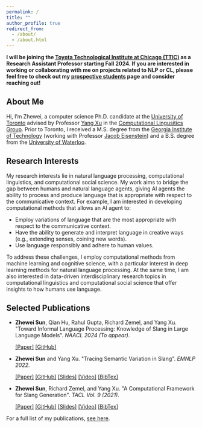 ```yaml
---
permalink: /
title: ""
author_profile: true
redirect_from: 
  - /about/
  - /about.html
---
```


**I will be joining the [Toyota Technological Institute at Chicago (TTIC)](http://ttic.edu/) as a Research Assistant Professor starting Fall 2024. If you are interested in working or collaborating with me on projects related to NLP or CL, please feel free to check out my [prospective students]({{site.url}}/prospective/) page and consider reaching out!**

## About Me

Hi, I’m Zhewei, a computer science Ph.D. candidate at the  [University of Toronto](https://www.utoronto.ca/) advised by Professor [Yang Xu](http://www.cs.toronto.edu/~yangxu/)  in the  [Computational Lingusitics Group](http://www.cs.toronto.edu/compling/index.html). Prior to Toronto, I received a M.S. degree from the [Georgia Institute of Technology](https://gatech.edu/)  (working with Professor [Jacob Eisenstein](https://jacobeisenstein.github.io)) and a B.S. degree from the [University of Waterloo](https://uwaterloo.ca).

## Research Interests

My research interests lie in natural language processing, computational linguistics, and computational social science. My work aims to bridge the gap between humans and natural language agents, giving AI agents the ability to process and produce language that is appropriate with respect to the communicative context. For example, I am interested in developing computational methods that allows an AI agent to:

- Employ variations of language that are the most appropriate with respect to the communicative context.
- Have the ability to generate and interpret language in creative ways (e.g., extending senses, coining new words).
- Use language responsibly and adhere to human values.

To address these challenges, I employ computational methods from machine learning and cognitive science, with a particular interest in deep learning methods for natural language processing. At the same time, I am also interested in data-driven interdisciplinary research topics in computational linguistics and computational social science that offer insights to how humans use language.

## Selected Publications

- **Zhewei Sun**, Qian Hu, Rahul Gupta, Richard Zemel, and Yang Xu. "Toward Informal Language Processing: Knowledge of Slang in Large Language Models". *NAACL 2024 (To appear)*.

    [[Paper]](https://arxiv.org/abs/2404.02323) [[GitHub]](https://github.com/amazon-science/slang-llm-benchmark) 

- **Zhewei Sun** and Yang Xu. "Tracing Semantic Variation in Slang". *EMNLP 2022*.

    [[Paper]](https://aclanthology.org/2022.emnlp-main.84/) [[GitHub]](https://github.com/zhewei-sun/slangsemvar) [[Slides]]({{site.url}}/files/emnlp22_variation_slides.pptx) [[Video]](https://youtu.be/_M0Ha-uemqU) [[BibTex]]({{site.url}}/files/emnlp22_bib.txt)

- **Zhewei Sun**, Richard Zemel, and Yang Xu. "A Computational Framework for Slang Generation". *TACL Vol. 9 (2021)*.

    [[Paper]](https://aclanthology.org/2021.tacl-1.28/) [[GitHub]](https://github.com/zhewei-sun/slanggen) [[Slides]]({{site.url}}/files/tacl21_slang_slides.pptx) [[Video]](https://www.youtube.com/watch?v=vhRWdP4FEak) [[BibTex]]({{site.url}}/files/tacl21_bib.txt)

For a full list of my publications, [see here]({{site.url}}/publications/).